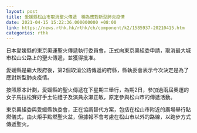 ```yaml
---
layout: post
title: 愛媛縣松山市取消聖火傳遞　稱為應對新型肺炎疫情
date: 2021-04-15 15:22:36.000000000 +08:00
link: https://news.rthk.hk/rthk/ch/component/k2/1585937-20210415.htm
categories: rthk
---
```


日本愛媛縣的東京奧運聖火傳遞執行委員會，正式向東京奧組委申請，取消最大城市松山公路上的聖火傳遞，並獲得批准。

愛媛縣是繼大阪府後，第2個取消公路傳遞的府縣，縣執委會表示今次決定是為了應對新型肺炎疫情。

按照原本計劃，愛媛縣的聖火傳遞在下星期三舉行，為期2日，參加過兩屆奧運的女子馬拉松賽好手土佐禮子及演員永瀨正敏，原定參與松山市的傳遞活動。

東京奧組委與愛媛縣執委會，正在協調替代方案，包括在松山市附近的廣場舉行點燃儀式，由火炬手點燃聖火盆，但據報不會考慮在松山市以外的路線，以跑步方式傳遞聖火。
